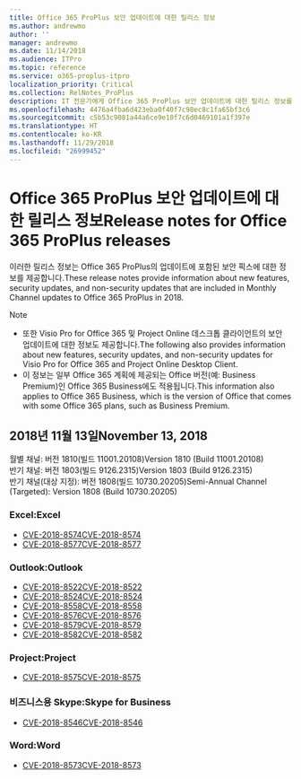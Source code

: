 ```yaml
---
title: Office 365 ProPlus 보안 업데이트에 대한 릴리스 정보
ms.author: andrewmo
author: ''
manager: andrewmo
ms.date: 11/14/2018
ms.audience: ITPro
ms.topic: reference
ms.service: o365-proplus-itpro
localization_priority: Critical
ms.collection: RelNotes_ProPlus
description: IT 전문가에게 Office 365 ProPlus 보안 업데이트에 대한 릴리스 정보를 제공합니다.
ms.openlocfilehash: 4476a4fba6d423eba0f40f7c98ec8c1fa65bf3c6
ms.sourcegitcommit: c5b53c9081a44a6ce9e10f7c6d0469101a1f397e
ms.translationtype: HT
ms.contentlocale: ko-KR
ms.lasthandoff: 11/29/2018
ms.locfileid: "26999452"
---
```

# <a name="release-notes-for-office-365-proplus-security-updates"></a><span data-ttu-id="65d44-103">Office 365 ProPlus 보안 업데이트에 대한 릴리스 정보</span><span class="sxs-lookup"><span data-stu-id="65d44-103">Release notes for Office 365 ProPlus releases</span></span>

<span data-ttu-id="65d44-104">이러한 릴리스 정보는 Office 365 ProPlus의 업데이트에 포함된 보안 픽스에 대한 정보를 제공합니다.</span><span class="sxs-lookup"><span data-stu-id="65d44-104">These release notes provide information about new features, security updates, and non-security updates that are included in Monthly Channel updates to Office 365 ProPlus in 2018.</span></span>
 
> [!NOTE]
> - <span data-ttu-id="65d44-105">또한 Visio Pro for Office 365 및 Project Online 데스크톱 클라이언트의 보안 업데이트에 대한 정보도 제공합니다.</span><span class="sxs-lookup"><span data-stu-id="65d44-105">The following also provides information about new features, security updates, and non-security updates for Visio Pro for Office 365 and Project Online Desktop Client.</span></span>
> - <span data-ttu-id="65d44-106">이 정보는 일부 Office 365 계획에 제공되는 Office 버전(예: Business Premium)인 Office 365 Business에도 적용됩니다.</span><span class="sxs-lookup"><span data-stu-id="65d44-106">This information also applies to Office 365 Business, which is the version of Office that comes with some Office 365 plans, such as Business Premium.</span></span>

## <a name="november-13-2018"></a><span data-ttu-id="65d44-107">2018년 11월 13일</span><span class="sxs-lookup"><span data-stu-id="65d44-107">November 13, 2018</span></span>
<span data-ttu-id="65d44-108">월별 채널: 버전 1810(빌드 11001.20108)</span><span class="sxs-lookup"><span data-stu-id="65d44-108">Version 1810 (Build 11001.20108)</span></span>  
<span data-ttu-id="65d44-109">반기 채널: 버전 1803(빌드 9126.2315)</span><span class="sxs-lookup"><span data-stu-id="65d44-109">Version 1803 (Build 9126.2315)</span></span>  
<span data-ttu-id="65d44-110">반기 채널(대상 지정): 버전 1808(빌드 10730.20205)</span><span class="sxs-lookup"><span data-stu-id="65d44-110">Semi-Annual Channel (Targeted): Version 1808 (Build 10730.20205)</span></span>  

### <a name="excel"></a><span data-ttu-id="65d44-111">Excel:</span><span class="sxs-lookup"><span data-stu-id="65d44-111">Excel</span></span>

-   [<span data-ttu-id="65d44-112">CVE-2018-8574</span><span class="sxs-lookup"><span data-stu-id="65d44-112">CVE-2018-8574</span></span>](https://portal.msrc.microsoft.com/ko-KR/security-guidance/advisory/CVE-2018-8574)
-   [<span data-ttu-id="65d44-113">CVE-2018-8577</span><span class="sxs-lookup"><span data-stu-id="65d44-113">CVE-2018-8577</span></span>](https://portal.msrc.microsoft.com/ko-KR/security-guidance/advisory/CVE-2018-8577)

### <a name="outlook"></a><span data-ttu-id="65d44-114">Outlook:</span><span class="sxs-lookup"><span data-stu-id="65d44-114">Outlook</span></span>

-   [<span data-ttu-id="65d44-115">CVE-2018-8522</span><span class="sxs-lookup"><span data-stu-id="65d44-115">CVE-2018-8522</span></span>](https://portal.msrc.microsoft.com/ko-KR/security-guidance/advisory/CVE-2018-8522)
-   [<span data-ttu-id="65d44-116">CVE-2018-8524</span><span class="sxs-lookup"><span data-stu-id="65d44-116">CVE-2018-8524</span></span>](https://portal.msrc.microsoft.com/ko-KR/security-guidance/advisory/CVE-2018-8524)
-   [<span data-ttu-id="65d44-117">CVE-2018-8558</span><span class="sxs-lookup"><span data-stu-id="65d44-117">CVE-2018-8558</span></span>](https://portal.msrc.microsoft.com/ko-KR/security-guidance/advisory/CVE-2018-8558)
-   [<span data-ttu-id="65d44-118">CVE-2018-8576</span><span class="sxs-lookup"><span data-stu-id="65d44-118">CVE-2018-8576</span></span>](https://portal.msrc.microsoft.com/ko-KR/security-guidance/advisory/CVE-2018-8576)
-   [<span data-ttu-id="65d44-119">CVE-2018-8579</span><span class="sxs-lookup"><span data-stu-id="65d44-119">CVE-2018-8579</span></span>](https://portal.msrc.microsoft.com/ko-KR/security-guidance/advisory/CVE-2018-8579)
-   [<span data-ttu-id="65d44-120">CVE-2018-8582</span><span class="sxs-lookup"><span data-stu-id="65d44-120">CVE-2018-8582</span></span>](https://portal.msrc.microsoft.com/ko-KR/security-guidance/advisory/CVE-2018-8582)

### <a name="project"></a><span data-ttu-id="65d44-121">Project:</span><span class="sxs-lookup"><span data-stu-id="65d44-121">Project</span></span>

-   [<span data-ttu-id="65d44-122">CVE-2018-8575</span><span class="sxs-lookup"><span data-stu-id="65d44-122">CVE-2018-8575</span></span>](https://portal.msrc.microsoft.com/ko-KR/security-guidance/advisory/CVE-2018-8575)

### <a name="skype-for-business"></a><span data-ttu-id="65d44-123">비즈니스용 Skype:</span><span class="sxs-lookup"><span data-stu-id="65d44-123">Skype for Business</span></span>

-   [<span data-ttu-id="65d44-124">CVE-2018-8546</span><span class="sxs-lookup"><span data-stu-id="65d44-124">CVE-2018-8546</span></span>](https://portal.msrc.microsoft.com/ko-KR/security-guidance/advisory/CVE-2018-8546)

### <a name="word"></a><span data-ttu-id="65d44-125">Word:</span><span class="sxs-lookup"><span data-stu-id="65d44-125">Word</span></span>

-   [<span data-ttu-id="65d44-126">CVE-2018-8573</span><span class="sxs-lookup"><span data-stu-id="65d44-126">CVE-2018-8573</span></span>](https://portal.msrc.microsoft.com/ko-KR/security-guidance/advisory/CVE-2018-8573)